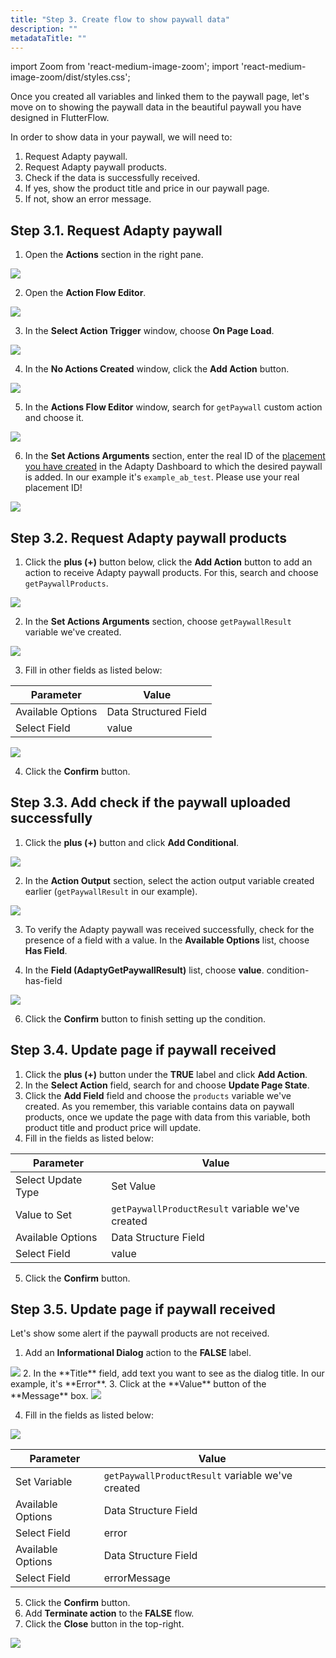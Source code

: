 ```yaml
---
title: "Step 3. Create flow to show paywall data"
description: ""
metadataTitle: ""
---
```


import Zoom from 'react-medium-image-zoom';
import 'react-medium-image-zoom/dist/styles.css';

Once you created all variables and linked them to the paywall page, let's move on to showing the paywall data in the beautiful paywall you have designed in FlutterFlow.

In order to show data in your paywall, we will need to:

1. Request Adapty paywall.
2. Request Adapty paywall products.
3. Check if the data is successfully received.
4. If yes, show the product title and price in our paywall page.
5. If not, show an error message.

## Step 3.1. Request Adapty paywall


1. Open the **Actions** section in the right pane.

<Zoom>
  <img src={require('./FF_img/switch-to-actions.png').default}
  style={{
    border: '1px solid #727272', /* border width and color */
    width: '700px', /* image width */
    display: 'block', /* for alignment */
    margin: '0 auto' /* center alignment */
  }}
/>
</Zoom>

2. Open the **Action Flow Editor**.

<Zoom>
  <img src={require('./FF_img/new-editor.png').default}
  style={{
    border: '1px solid #727272', /* border width and color */
    width: '700px', /* image width */
    display: 'block', /* for alignment */
    margin: '0 auto' /* center alignment */
  }}
/>
</Zoom>

3. In the **Select Action Trigger** window, choose **On Page Load**.
<Zoom>
  <img src={require('./FF_img/new-on-page-load.png').default}
  style={{
    border: '1px solid #727272', /* border width and color */
    width: '700px', /* image width */
    display: 'block', /* for alignment */
    margin: '0 auto' /* center alignment */
  }}
/>
</Zoom>

4. In the **No Actions Created** window, click the **Add Action** button.

<Zoom>
  <img src={require('./FF_img/new-add-action.png').default}
  style={{
    border: '1px solid #727272', /* border width and color */
    width: '700px', /* image width */
    display: 'block', /* for alignment */
    margin: '0 auto' /* center alignment */
  }}
/>
</Zoom>

5. In the **Actions Flow Editor** window, search for `getPaywall` custom action and choose it.

<Zoom>
  <img src={require('./FF_img/new-get-paywall.png').default}
  style={{
    border: '1px solid #727272', /* border width and color */
    width: '700px', /* image width */
    display: 'block', /* for alignment */
    margin: '0 auto' /* center alignment */
  }}
/>
</Zoom>

6. In the **Set Actions Arguments** section, enter the real ID of the [placement you have created](create-placement) in the Adapty Dashboard to which the desired paywall is added. In our example it's `example_ab_test`. Please use your real placement ID!

<Zoom>
  <img src={require('./FF_img/placement-id.png').default}
  style={{
    border: '1px solid #727272', /* border width and color */
    width: '700px', /* image width */
    display: 'block', /* for alignment */
    margin: '0 auto' /* center alignment */
  }}
/>
</Zoom>

## Step 3.2. Request Adapty paywall products

1. Click the **plus (+)** button below, click the **Add Action** button to add an action to receive Adapty paywall products. For this, search and choose `getPaywallProducts`.

<Zoom>
  <img src={require('./FF_img/new-getpaywallproducts.png').default}
  style={{
    border: '1px solid #727272', /* border width and color */
    width: '700px', /* image width */
    display: 'block', /* for alignment */
    margin: '0 auto' /* center alignment */
  }}
/>
</Zoom>

2. In the **Set Actions Arguments** section, choose `getPaywallResult` variable we've created.

<Zoom>
  <img src={require('./FF_img/action-getPaywallResult.png').default}
  style={{
    border: '1px solid #727272', /* border width and color */
    width: '700px', /* image width */
    display: 'block', /* for alignment */
    margin: '0 auto' /* center alignment */
  }}
/>
</Zoom>

3. Fill in other fields as listed below:

| Parameter | Value |
|--------------------------|----------|
| Available Options| Data Structured Field |
| Select Field| value |

<Zoom>
  <img src={require('./FF_img/getPaywall_result-fields.png').default}
  style={{
    border: '1px solid #727272', /* border width and color */
    width: '700px', /* image width */
    display: 'block', /* for alignment */
    margin: '0 auto' /* center alignment */
  }}
/>
</Zoom>

4. Click the **Confirm** button.

## Step 3.3. Add check if the paywall uploaded successfully

1. Click the **plus (+)** button and click **Add Conditional**.

<Zoom>
  <img src={require('./FF_img/new-add-conditional.png').default}
  style={{
    border: '1px solid #727272', /* border width and color */
    width: '700px', /* image width */
    display: 'block', /* for alignment */
    margin: '0 auto' /* center alignment */
  }}
/>
</Zoom>

2. In the **Action Output** section, select the action output variable created earlier (`getPaywallResult` in our example).

<Zoom>
  <img src={require('./FF_img/condition-getPaywallResult.png').default}
  style={{
    border: '1px solid #727272', /* border width and color */
    width: '700px', /* image width */
    display: 'block', /* for alignment */
    margin: '0 auto' /* center alignment */
  }}
/>
</Zoom>

3. To verify the Adapty paywall was received successfully, check for the presence of a field with a value. In the **Available Options** list, choose **Has Field**.

4. In the **Field (AdaptyGetPaywallResult)** list, choose **value**. condition-has-field

<Zoom>
  <img src={require('./FF_img/has-field.png').default}
  style={{
    border: '1px solid #727272', /* border width and color */
    width: '700px', /* image width */
    display: 'block', /* for alignment */
    margin: '0 auto' /* center alignment */
  }}
/>
</Zoom>

6. Click the **Confirm** button to finish setting up the condition. 

## Step 3.4. Update page if paywall received

1. Click the **plus (+)** button under the **TRUE** label and click **Add Action**.
2. In the **Select Action** field, search for and choose **Update Page State**.
3. Click the **Add Field** field and choose the `products` variable we've created. As you remember, this variable contains data on paywall products, once we update the page with data from this variable, both product title and product price will update.
4. Fill in the fields as listed below:

| Parameter | Value |
|--------------------------|----------|
| Select Update Type| Set Value |
| Value to Set| `getPaywallProductResult` variable we've created |
| Available Options| Data Structure Field |
| Select Field | value |

5. Click the **Confirm** button.

## Step 3.5. Update page if paywall received

Let's show some alert if the paywall products are not received.

1. Add an **Informational Dialog** action to the **FALSE** label.
<Zoom>
  <img src={require('./FF_img/informational-dialog.png').default}
  style={{
    border: '1px solid #727272', /* border width and color */
    width: '700px', /* image width */
    display: 'block', /* for alignment */
    margin: '0 auto' /* center alignment */
  }}
/>
</Zoom>
2. In the **Title** field, add text you want to see as the dialog title. In our example, it's **Error**.
3. Click at the **Value** button of the **Message** box.

<Zoom>
  <img src={require('./FF_img/value-parameters.png').default}
  style={{
    border: '1px solid #727272', /* border width and color */
    width: '700px', /* image width */
    display: 'block', /* for alignment */
    margin: '0 auto' /* center alignment */
  }}
/>
</Zoom>

 4. Fill in the fields as listed below:

<Zoom>
  <img src={require('./FF_img/error.png').default}
  style={{
    border: '1px solid #727272', /* border width and color */
    width: '700px', /* image width */
    display: 'block', /* for alignment */
    margin: '0 auto' /* center alignment */
  }}
/>
</Zoom>

| Parameter | Value |
|--------------------------|----------|
| Set Variable| `getPaywallProductResult` variable we've created  |
| Available Options| Data Structure Field |
| Select Field | error |
| Available Options| Data Structure Field |
| Select Field | errorMessage |

5. Click the **Confirm** button.
6. Add **Terminate action** to the  **FALSE** flow.
7. Click the **Close** button in the top-right.
<Zoom>
  <img src={require('./FF_img/close.png').default}
  style={{
    border: '1px solid #727272', /* border width and color */
    width: '700px', /* image width */
    display: 'block', /* for alignment */
    margin: '0 auto' /* center alignment */
  }}
/>
</Zoom>
